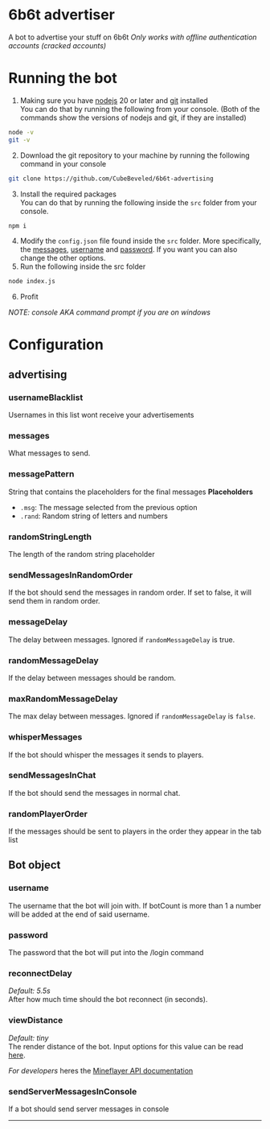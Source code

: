 # 6b6t advertiser
A bot to advertise your stuff on 6b6t
*Only works with offline authentication accounts (cracked accounts)*

# Running the bot
1. Making sure you have [nodejs](https://nodejs.org/en) 20 or later and [git](https://git-scm.com/) installed<br>
You can do that by running the following from your console. (Both of the commands show the versions of nodejs and git, if they are installed)
```sh
node -v
git -v
```
2. Download the git repository to your machine by running the following command in your console
```sh
git clone https://github.com/CubeBeveled/6b6t-advertising
```
3. Install the required packages<br>
You can do that by running the following inside the `src` folder from your console.
```sh
npm i
```
4. Modify the `config.json` file found inside the `src` folder. More specifically, the [messages](https://github.com/CubeBeveled/6b6t-advertising?tab=readme-ov-file#messages), [username](https://github.com/CubeBeveled/6b6t-advertising?tab=readme-ov-file#username) and [password](https://github.com/CubeBeveled/6b6t-advertising?tab=readme-ov-file#username). If you want you can also change the other options.
5. Run the following inside the src folder
```sh
node index.js
```
6. Profit

*NOTE: console AKA command prompt if you are on windows*
# Configuration
## advertising
### usernameBlacklist
Usernames in this list wont receive your advertisements

### messages
What messages to send.

### messagePattern
String that contains the placeholders for the final messages
**Placeholders**
* `.msg`: The message selected from the previous option
* `.rand`: Random string of letters and numbers

### randomStringLength
The length of the random string placeholder

### sendMessagesInRandomOrder
If the bot should send the messages in random order. If set to false, it will send them in random order.

### messageDelay
The delay between messages. Ignored if `randomMessageDelay` is true.

### randomMessageDelay
If the delay between messages should be random.

### maxRandomMessageDelay
The max delay between messages. Ignored if `randomMessageDelay` is `false`.

### whisperMessages
If the bot should whisper the messages it sends to players.

### sendMessagesInChat
If the bot should send the messages in normal chat.

### randomPlayerOrder
If the messages should be sent to players in the order they appear in the tab list

## Bot object
### username
The username that the bot will join with. If botCount is more than 1 a number will be added at the end of said username.

### password
The password that the bot will put into the /login command

### reconnectDelay
*Default: 5.5s*<br>
After how much time should the bot reconnect (in seconds).

### viewDistance
*Default: tiny*<br>
The render distance of the bot. Input options for this value can be read [here](https://github.com/PrismarineJS/mineflayer/blob/master/docs/api.md#botsettingsviewdistance).

*For developers* heres the [Mineflayer API documentation](https://github.com/PrismarineJS/mineflayer/blob/master/docs/api.md)

### sendServerMessagesInConsole
If a bot should send server messages in console
___